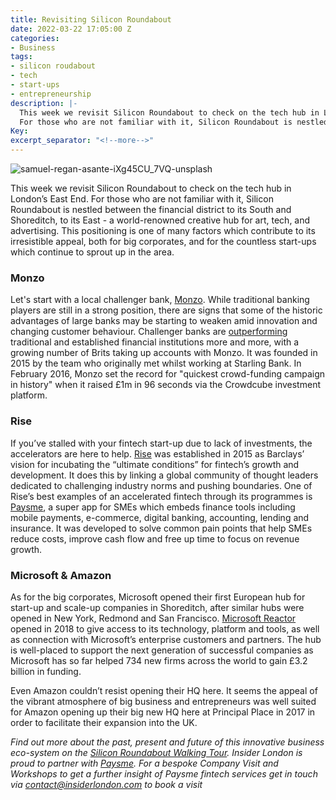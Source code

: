 ```yaml
---
title: Revisiting Silicon Roundabout
date: 2022-03-22 17:05:00 Z
categories:
- Business
tags:
- silicon roudabout
- tech
- start-ups
- entrepreneurship
description: |-
  This week we revisit Silicon Roundabout to check on the tech hub in London’s East End.
  For those who are not familiar with it, Silicon Roundabout is nestled between the financial district to its South and Shoreditch, to its East - a world-renowned creative hub for art, tech, and advertising. This positioning is one of many factors which contribute to its irresistible appeal, both for big corporates, and for the countless start-ups which continue to sprout up in the area.
Key: 
excerpt_separator: "<!--more-->"
---
```


![samuel-regan-asante-iXg45CU_7VQ-unsplash](/uploads/samuel-regan-asante-iXg45CU_7VQ-unsplash.jpg)

This week we revisit Silicon Roundabout to check on the tech hub in London’s East End.
For those who are not familiar with it, Silicon Roundabout is nestled between the financial district to its South and Shoreditch, to its East - a world-renowned creative hub for art, tech, and advertising. This positioning is one of many factors which contribute to its irresistible appeal, both for big corporates, and for the countless start-ups which continue to sprout up in the area.

<!--more-->

### Monzo 

Let's start with a local challenger bank, [Monzo](https://monzo.com/i/monzo-account). While traditional banking players are still in a strong position, there are signs that some of the historic advantages of large banks may be starting to weaken amid innovation and changing customer behaviour. Challenger banks are [outperforming](https://www.cityam.com/the-monzo-effect-challenger-banks-make-life-increasingly-difficult-for-traditional-high-street-rivals/) traditional and established financial institutions more and more, with a growing number of Brits taking up accounts with Monzo. It was founded in 2015 by the team who originally met whilst working at Starling Bank. In February 2016, Monzo set the record for "quickest crowd-funding campaign in history" when it raised £1m in 96 seconds via the Crowdcube investment platform. 

### Rise

If you’ve stalled with your fintech start-up due to lack of investments, the accelerators are here to help. [Rise](https://home.barclays/who-we-are/innovation/barclays-accelerator/companies/) was established in 2015 as Barclays’ vision for incubating the “ultimate conditions” for fintech’s growth and development. It does this by linking a global community of thought leaders dedicated to challenging industry norms and pushing boundaries. One of Rise’s best examples of an accelerated fintech through its programmes is [Paysme](https://www.paysme.co.uk/), a super app for SMEs which embeds finance tools including mobile payments, e-commerce, digital banking, accounting, lending and insurance.  It was developed to solve common pain points that help SMEs reduce costs, improve cash flow and free up time to focus on revenue growth.  


### Microsoft & Amazon 

As for the big corporates, Microsoft opened their first European hub for start-up and scale-up companies in Shoreditch,  after similar hubs were opened in New York, Redmond and San Francisco. [Microsoft Reactor](https://news.microsoft.com/en-gb/2018/02/23/inside-microsofts-new-20m-uk-reactor/) opened in 2018 to give access to its technology, platform and tools, as well as connection with Microsoft’s enterprise customers and partners. The hub is well-placed to support the next generation of successful companies as Microsoft has so far helped 734 new firms across the world to gain £3.2 billion in funding.

Even Amazon couldn’t resist opening their HQ here. It seems the appeal of the vibrant atmosphere of big business and entrepreneurs was well suited for Amazon opening up their big new HQ here at Principal Place in 2017 in order to facilitate their expansion into the UK. 


*Find out more about the past, present and future of this innovative business eco-system on the [Silicon Roundabout Walking Tour](https://www.insiderlondon.com/london/educational-tours/silicon-roundabout-and-tech-city-tour/). Insider London is proud to partner with [Paysme](https://www.paysme.co.uk/). For a bespoke Company Visit and Workshops to get a further insight of Paysme fintech services get in touch via <a href="mailto:contact@insiderlondon.com">contact@insiderlondon.com</a> to book a visit*


